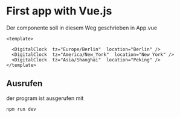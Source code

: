 # First app with Vue.js


Der componente soll in diesem Weg geschrieben in App.vue 

````
<template>
 
  <DigitalClock  tz="Europe/Berlin"  location="Berlin" />
  <DigitalClock  tz="America/New_York"  location="New York" />
  <DigitalClock  tz="Asia/Shanghai"  location="Peking" />
</template>

````
 ## Ausrufen

der program ist ausgerufen mit 
````
npm run dev
````
